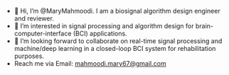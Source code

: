 - 👋 Hi, I’m @MaryMahmoodi. I am a biosignal algorithm design engineer and reviewer.
- 👀 I’m interested in signal processing and algorithm design for brain-computer-interface (BCI) applications.
- 💞️ I’m looking forward to collaborate on real-time signal processing and machine/deep learning in a closed-loop BCI system for rehabilitation purposes. 
-   Reach me via Email: mahmoodi.mary67@gmail.com
